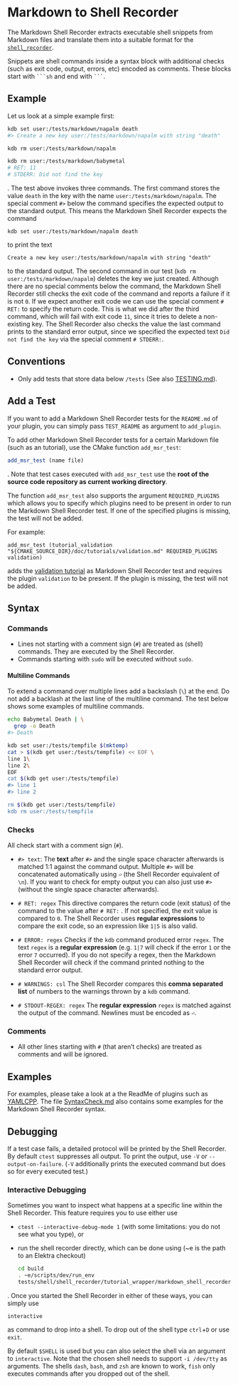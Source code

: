 # Markdown to Shell Recorder

The Markdown Shell Recorder extracts executable shell snippets from Markdown files and translate them into a suitable format for the [`shell_recorder`](../shell_recorder/README.md).

Snippets are shell commands inside a syntax block with additional checks (such as exit code, output, errors, etc) encoded as comments. These blocks start with ` ```sh ` and end with ` ``` `.

## Example

Let us look at a simple example first:

```sh
kdb set user:/tests/markdown/napalm death
#> Create a new key user:/tests/markdown/napalm with string "death"

kdb rm user:/tests/markdown/napalm

kdb rm user:/tests/markdown/babymetal
# RET: 11
# STDERR: Did not find the key
```

. The test above invokes three commands. The first command stores the value `death` in the key with the name
`user:/tests/markdown/napalm`. The special comment `#>` below the command specifies the expected output to the standard
output. This means the Markdown Shell Recorder expects the command

```
kdb set user:/tests/markdown/napalm death
```

to print the text

```
Create a new key user:/tests/markdown/napalm with string "death"
```

to the standard output. The second command in our test (`kdb rm user:/tests/markdown/napalm`) deletes the key we just created. Although there
are no special comments below the command, the Markdown Shell Recorder still checks the exit code of the command and reports a failure if
it is not `0`. If we expect another exit code we can use the special comment `# RET:` to specify the return code. This is what we did after
the third command, which will fail with exit code `11`, since it tries to delete a non-existing key. The Shell Recorder also checks the
value the last command prints to the standard error output, since we specified the expected text `Did not find the key` via the special
comment `# STDERR:`.

## Conventions

- Only add tests that store data below `/tests` (See also [TESTING.md](/doc/TESTING.md)).

## Add a Test

If you want to add a Markdown Shell Recorder tests for the `README.md` of your plugin, you can simply pass
`TEST_README` as argument to `add_plugin`.

To add other Markdown Shell Recorder tests for a certain Markdown file (such as an tutorial), use the CMake function `add_msr_test`:

```cmake
add_msr_test (name file)
```

. Note that test cases executed with `add_msr_test` use the **root of the source code repository as current working directory**.

The function `add_msr_test` also supports the argument `REQUIRED_PLUGINS` which allows you to specify which plugins need to be present in
order to run the Markdown Shell Recorder test.
If one of the specified plugins is missing, the test will not be added.

For example:

```
add_msr_test (tutorial_validation "${CMAKE_SOURCE_DIR}/doc/tutorials/validation.md" REQUIRED_PLUGINS validation)
```

adds the [validation tutorial](/doc/tutorials/validation.md) as Markdown Shell Recorder test and requires the plugin `validation` to be present.
If the plugin is missing, the test will not be added.

## Syntax

### Commands

- Lines not starting with a comment sign (`#`) are treated as (shell) commands. They are executed by the Shell Recorder.
- Commands starting with `sudo` will be executed without `sudo`.

#### Multiline Commands

To extend a command over multiple lines add a backslash (`\`) at the end. Do not add a backlash at the last line of the multiline command.
The test below shows some examples of multiline commands.

```sh
echo Babymetal Death | \
  grep -o Death
#> Death

kdb set user:/tests/tempfile $(mktemp)
cat > $(kdb get user:/tests/tempfile) << EOF \
line 1\
line 2\
EOF
cat $(kdb get user:/tests/tempfile)
#> line 1
#> line 2

rm $(kdb get user:/tests/tempfile)
kdb rm user:/tests/tempfile
```

### Checks

All check start with a comment sign (`#`).

- `#> text`: The **text** after `#>` and the single space character afterwards is matched 1:1 against the command output. Multiple `#>` will be concatenated automatically using `⏎` (the Shell Recorder equivalent of `\n`). If you want to check for empty output you can also just use `#>` (without the single space character afterwards).

- `# RET: regex` This directive compares the return code (exit status) of the command to the value after `# RET:` . If not specified, the exit value is compared to `0`. The Shell Recorder uses **regular expressions** to compare the exit code, so an expression like `1|5` is also valid.

- `# ERROR: regex` Checks if the `kdb` command produced error `regex`. The text `regex` is a **regular expression** (e.g. `1|7` will check if the error `1` or the error `7` occurred).
  If you do not specify a regex, then the Markdown Shell Recorder will check if the command printed nothing to the standard error output.

- `# WARNINGS: csl` The Shell Recorder compares this **comma separated list** of numbers to the warnings thrown by a `kdb` command.

- `# STDOUT-REGEX: regex` The **regular expression** `regex` is matched against the output of the command. Newlines must be encoded as `⏎`.

### Comments

- All other lines starting with `#` (that aren’t checks) are treated as comments and will be ignored.

## Examples

For examples, please take a look at a the ReadMe of plugins such as [YAMLCPP](/src/plugins/yamlcpp/README). The file [SyntaxCheck.md](SyntaxCheck.md) also contains some examples for the Markdown Shell Recorder syntax.

## Debugging

If a test case fails, a detailed protocol will be printed by the Shell Recorder.
By default `ctest` suppresses all output.
To print the output, use `-V` or `--output-on-failure`.
(`-V` additionally prints the executed command but does so for every executed test.)

### Interactive Debugging

Sometimes you want to inspect what happens at a specific line within the Shell Recorder.
This feature requires you to use either use

- `ctest --interactive-debug-mode 1` (with some limitations: you do not see what you type), or
- run the shell recorder directly, which can be done using (~e is the path to an Elektra checkout)

  ```bash
  cd build
  . ~e/scripts/dev/run_env
  tests/shell/shell_recorder/tutorial_wrapper/markdown_shell_recorder.sh path/to/file.md
  ```

. Once you started the Shell Recorder in either of these ways, you can simply use

```
interactive
```

as command to drop into a shell.
To drop out of the shell type `ctrl`+`D` or use `exit`.

By default `$SHELL` is used but you can also select the shell via an argument to `interactive`.
Note that the chosen shell needs to support `-i /dev/tty` as arguments.
The shells `dash`, `bash`, and `zsh` are known to work, `fish` only executes commands
after you dropped out of the shell.
